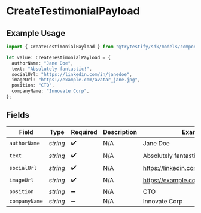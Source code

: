 # CreateTestimonialPayload

## Example Usage

```typescript
import { CreateTestimonialPayload } from "@trytestify/sdk/models/components";

let value: CreateTestimonialPayload = {
  authorName: "Jane Doe",
  text: "Absolutely fantastic!",
  socialUrl: "https://linkedin.com/in/janedoe",
  imageUrl: "https://example.com/avatar_jane.jpg",
  position: "CTO",
  companyName: "Innovate Corp",
};
```

## Fields

| Field                               | Type                                | Required                            | Description                         | Example                             |
| ----------------------------------- | ----------------------------------- | ----------------------------------- | ----------------------------------- | ----------------------------------- |
| `authorName`                        | *string*                            | :heavy_check_mark:                  | N/A                                 | Jane Doe                            |
| `text`                              | *string*                            | :heavy_check_mark:                  | N/A                                 | Absolutely fantastic!               |
| `socialUrl`                         | *string*                            | :heavy_check_mark:                  | N/A                                 | https://linkedin.com/in/janedoe     |
| `imageUrl`                          | *string*                            | :heavy_check_mark:                  | N/A                                 | https://example.com/avatar_jane.jpg |
| `position`                          | *string*                            | :heavy_minus_sign:                  | N/A                                 | CTO                                 |
| `companyName`                       | *string*                            | :heavy_minus_sign:                  | N/A                                 | Innovate Corp                       |
